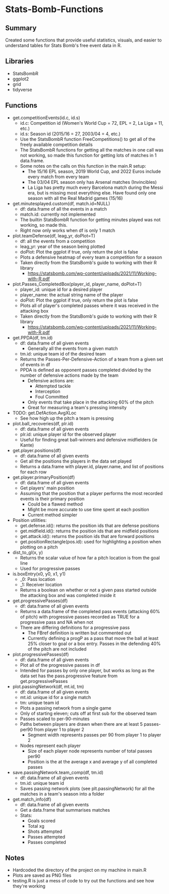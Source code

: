 # Stats-Bomb-Functions
## Summary
Created some functions that provide useful statistics, visuals, and easier to understand tables for Stats Bomb's free event data in R.
## Libraries
- StatsBombR
- ggplot2
- grid
- tidyverse
## Functions
- get.competitionEvents(id.c, id.s)
  - id.c: Competition id (Women's World Cup = 72, EPL = 2, La Liga = 11, etc.)
  - id.s: Season id (2015/16 = 27, 2003/04 = 4, etc.)
  - Use the StatsBombR function FreeCompetitions() to get all of the freely available competition details
  - The StatsBombR functions for getting all the matches in one call was not working, so made this function for getting lots of matches in 1 data.frame.
  - Some notes on the calls on this function in the main.R setup:
    - The 15/16 EPL season, 2019 World Cup, and 2022 Euros include every match from every team
    - The 03/04 EPL season only has Arsenal matches (Invincibles)
    - La Liga has pretty much every Barcelona match during the Messi era, but is missing most everything else. Have found only one season with all the Real Madrid games (15/16)
- get.minutesplayed.custom(df, match.id=NULL)
  - df: data.frame of all the events in a match
  - match.id: currently not implemented
  - The builtin StatsBombR function for getting minutes played was not working, so made this.
  - Right now only works when df is only 1 match
- plot.teamDefense(df, leag_yr, doPlot=T)
  - df: all the events from a competition
  - leag_yr: year of the season being plotted
  - doPlot: Plot the ggplot if true, only return the plot is false
  - Plots a defensive heatmap of every team a competition for a season
  - Taken directly from the StatsBomb's guide to working with their R library
    - https://statsbomb.com/wp-content/uploads/2021/11/Working-with-R.pdf
- plot.Passes_CompletedBox(player_id, player_name, doPlot=T)
  - player_id: unique id for a desired player
  - player_name: the actual string name of the player
  - doPlot: Plot the ggplot if true, only return the plot is false
  - Plots all of player's completed passes where it was received in the attacking box
  - Taken directly from the StatsBomb's guide to working with their R library
    - https://statsbomb.com/wp-content/uploads/2021/11/Working-with-R.pdf
- get.PPDA(df, tm.id)
  - df: data.frame of all given events
    - Generally all the events from a given match
  - tm.id: unique team id of the desired team
  - Returns the Passes-Per-Defensive-Action of a team from a given set of events in df
  - PPDA is defined as opponent passes completed divided by the number of defensive actions made by the team
    - Defensive actions are:
      - Attempted tackle
      - Interception
      - Foul Committed
    - Only events that take place in the attacking 60% of the pitch
    - Great for measuring a team's pressing intensity
- TODO: get.DefAction.AvgXLoc
    - See how high up the pitch a team is pressing
- plot.ball_recoveries(df, plr.id)
  - df: data.frame of all given events
  - plr.id: unique player id for the observed player
  - Useful for finding great ball-winners and defensive midfielders (ie Kante)
- get.player.positions(df)
  - df: data.frame of all given events
  - Get all the positions the players in the data set played
  - Returns a data.frame with player.id, player.name, and list of positions for each row
- get.player.primaryPosition(df)
  - df: data.frame of all given events
  - Get players' main position
  - Assuming that the position that a player performs the most recorded events is their primary position
    - Could be a flawed method
    - Might be more accurate to use time spent at each position
    - Current method simpler
- Position utilities:
  - get.defense.id(): returns the position ids that are defense positions
  - get.midfield.id(): returns the position ids that are midfield positions
  - get.attack.id(): returns the position ids that are forward positions
  - get.positionRectangle(pos.id): used for highlighting a position when plotting on a pitch
- dist_to_gl(x, y)
  - Returns the scalar value of how far a pitch location is from the goal line
  - Used for progressive passes
- is.boxEntry(x0, y0, x1, y1)
  - _0: Pass location
  - _1: Receiver location
  - Returns a boolean on whether or not a given pass started outside the attacking box and was completed inside it
- get.progressivePasses(df)
  - df: data.frame of all given events
  - Returns a data.frame of the completed pass events (attacking 60% of pitch) with progressive passes recorded as TRUE for a progressive pass and NA when not
  - There are differing definitions for a progressive pass
    - The FBref definition is written but commented out
    - Currently defining a progP as a pass that move the ball at least 25% closer to goal or a box entry. Passes in the defending 40% of the pitch are not included
- plot.progressivePasses(df)
  - df: data.frame of all given events
  - Plot all of the progressive passes in df
  - Intended for passes by only one player, but works as long as the data set has the pass.progressive feature from get.progressivePasses
- plot.passingNetwork(df, mt.id, tm)
  - df: data.frame of all given events
  - mt.id: unique id for a single match
  - tm: unique team id
  - Plots a passing network from a single game
  - Only of starting eleven; cuts off at first sub for the observed team
  - Passes scaled to per-90-minutes
  - Paths between players are drawn when there are at least 5 passes-per90 from player 1 to player 2
    - Segment width represents passes per 90 from player 1 to player 2
  - Nodes represent each player
    - Size of each player node represents number of total passes per90
    - Position is the at the average x and average y of all completed passes
- save.passingNetwork.team_comp(df, tm.id)
  - df: data.frame of all given events
  - tm.id: unique team id
  - Saves passing network plots (see plt.passingNetwork) for all the matches in a team's season into a folder
- get.match_info(df)
  - df: data.frame of all given events
  - Get a data.frame that summarises matches
  - Stats:
    - Goals scored
    - Total xg
    - Shots attempted
    - Passes attempted
    - Passes completed
## Notes
- Hardcoded the directory of the project on my machine in main.R
- Plots are saved as PNG files
- testing.R is just a mess of code to try out the functions and see how they're working
